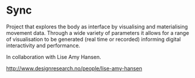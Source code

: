 Sync
====

Project that explores the body as interface by visualising and materialising movement data. Through a wide variety of parameters it allows for a range of visualisation to be generated (real time or recorded) informing digital interactivity and performance.

In collaboration with Lise Amy Hansen.

http://www.designresearch.no/people/lise-amy-hansen